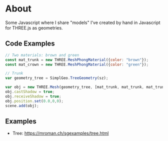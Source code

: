 # About

Some Javascript where I share "models" I've created by hand in Javascript for THREE.js as geometries.

## Code Examples

```javascript
// Two materials: brown and green
const mat_trunk = new THREE.MeshPhongMaterial({color: "brown"});
const mat_crown = new THREE.MeshPhongMaterial({color: "green"});

// Trunk
var geometry_tree = SimplGeo.TreeGeometry(sz);

var obj = new THREE.Mesh(geometry_tree, [mat_trunk, mat_trunk, mat_trunk, mat_crown]);
obj.castShadow = true;
obj.receiveShadow = true;
obj.position.set(0.0,0,0);
scene.add(obj);
```

## Examples

  * Tree: https://mroman.ch/sgexamples/tree.html
